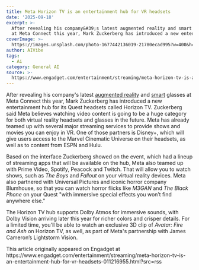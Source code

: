 ```yaml
---
title: Meta Horizon TV is an entertainment hub for VR headsets
date: '2025-09-18'
excerpt: >-
  After revealing his company&#39;s latest augmented reality and smart glasses
  at Meta Connect this year, Mark Zuckerberg has introduced a new entertain...
coverImage: >-
  https://images.unsplash.com/photo-1677442136019-21780ecad995?w=400&h=200&fit=crop&auto=format
author: AIVibe
tags:
  - Ai
category: General AI
source: >-
  https://www.engadget.com/entertainment/streaming/meta-horizon-tv-is-an-entertainment-hub-for-vr-headsets-011216955.html?src=rss
---
```

<p>After revealing his company&#39;s latest <a data-i13n="cpos:1;pos:1" href="https://www.engadget.com/wearables/meta-ray-ban-display-glasses-offer-an-ar-display-for-799-002921925.html">augmented reality</a> and <a data-i13n="cpos:2;pos:1" href="https://www.engadget.com/wearables/meta-unveils-its-second-gen-ray-ban-smart-glasses-at-connect-000834325.html">smart</a> glasses at Meta Connect this year, Mark Zuckerberg has introduced a new entertainment hub for its Quest headsets called Horizon TV. Zuckerberg said Meta believes watching video content is going to be a huge category for both virtual reality headsets and glasses in the future. Meta has already teamed up with several major streaming services to provide shows and movies you can enjoy in VR. One of those partners is Disney+, which will give users access to the Marvel Cinematic Universe on their headsets, as well as to content from ESPN and Hulu.&nbsp;</p>
<p>Based on the interface Zuckerberg showed on the event, which had a lineup of streaming apps that will be available on the hub, Meta also teamed up with Prime Video, Spotify, Peacock and Twitch. That will allow you to watch shows, such as <em>The Boys</em> and <em>Fallout</em> on your virtual reality devices. Meta also partnered with Universal Pictures and iconic horror company Blumhouse, so that you can watch horror flicks like <em>M3GAN</em> and <em>The Black Phone</em> on your Quest &quot;with immersive special effects you won’t find anywhere else.&quot;</p>
<span id="end-legacy-contents"></span><p>The Horizon TV hub supports Dolby Atmos for immersive sounds, with Dolby Vision arriving later this year for richer colors and crisper details. For a limited time, you&#39;ll be able to watch an exclusive 3D clip of <em>Avatar: Fire and Ash</em> on Horizon TV, as well, as part of Meta&#39;s partnership with James Cameron’s Lightstorm Vision.</p>This article originally appeared on Engadget at https://www.engadget.com/entertainment/streaming/meta-horizon-tv-is-an-entertainment-hub-for-vr-headsets-011216955.html?src=rss
